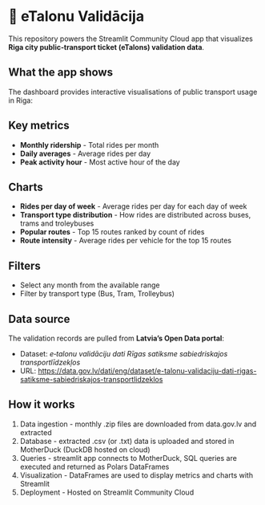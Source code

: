 # 🚋 eTalonu Validācija

This repository powers the Streamlit Community Cloud app that visualizes
**Riga city public‑transport ticket (eTalons) validation data**.

## What the app shows

The dashboard provides interactive visualisations of public transport usage in Riga:

## Key metrics

- **Monthly ridership** - Total rides per month
- **Daily averages** - Average rides per day
- **Peak activity hour** - Most active hour of the day

## Charts

- **Rides per day of week** - Average rides per day for each day of week
- **Transport type distribution** - How rides are distributed across buses, trams and troleybuses
- **Popular routes** - Top 15 routes ranked by count of rides
- **Route intensity** - Average rides per vehicle for the top 15 routes

## Filters

- Select any month from the available range
- Filter by transport type (Bus, Tram, Trolleybus)

## Data source

The validation records are pulled from **Latvia’s Open Data portal**:

- Dataset: _e‑talonu validāciju dati Rīgas satiksme sabiedriskajos transportlīdzekļos_
- URL: <https://data.gov.lv/dati/eng/dataset/e-talonu-validaciju-dati-rigas-satiksme-sabiedriskajos-transportlidzeklos>

## How it works

1. Data ingestion - monthly .zip files are downloaded from data.gov.lv and extracted
2. Database - extracted .csv (or .txt) data is uploaded and stored in MotherDuck (DuckDB hosted on cloud)
3. Queries - streamlit app connects to MotherDuck, SQL queries are executed and returned as Polars DataFrames
4. Visualization - DataFrames are used to display metrics and charts with Streamlit
5. Deployment - Hosted on Streamlit Community Cloud
